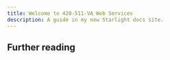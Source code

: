 ```yaml
---
title: Welcome to 420-511-VA Web Services 
description: A guide in my new Starlight docs site.
---
```



## Further reading
